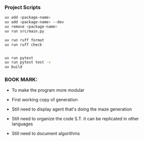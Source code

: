 

### Project Scripts 
```Bash
uv add <package-name>
uv add <package-name> --dev
uv remove <package-name>
uv run src/main.py

uv run ruff format
uv run ruff check


uv run pytest
uv run pytest test -v
uv build
```


### BOOK MARK:
- To make the program more modular

- First working copy of generation
- Still need to display agent that's doing the maze generation
- Still need to organize the code S.T. it can be replicated in other languages
- Still need to document algorithms 

